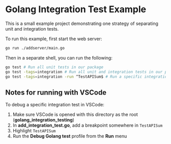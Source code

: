 # Golang Integration Test Example

This is a small example project demonstrating one strategy of separating unit and integration tests.

To run this example, first start the web server:

```bash
go run ./addserver/main.go
```

Then in a separate shell, you can run the following:

```bash
go test # Run all unit tests in our package
go test -tags=integration # Run all unit and integration tests in our package
go test -tags=integration -run ^TestAPISum$ # Run a specific integration test
```

## Notes for running with VSCode

To debug a specific integration test in VSCode:

1. Make sure VSCode is opened with this directory as the root (**golang_integration_testing**)
2. In **add_integration_test.go**, add a breakpoint somewhere in `TestAPISum`
3. Highlight `TestAPISum`
4. Run the **Debug Golang test** profile from the **Run** menu
